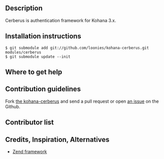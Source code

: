 ## Description

Cerberus is authentication framework for Kohana 3.x.

## Installation instructions

	$ git submodule add git://github.com/loonies/kohana-cerberus.git modules/cerberus
	$ git submodule update --init

## Where to get help

## Contribution guidelines

Fork [the kohana-cerberus](http://github.com/loonies/kohana-cerberus) and send a pull request or open [an issue](http://github.com/loonies/kohana-cerberus/issues) on the Github.

## Contributor list

## Credits, Inspiration, Alternatives

- [Zend framework](http://framework.zend.com)